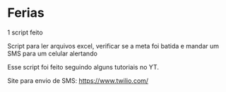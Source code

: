 # Ferias
1 script feito

Script para ler arquivos excel, verificar se a meta foi batida e mandar um SMS para um celular alertando

Esse script foi feito seguindo alguns tutoriais no YT.

Site para envio de SMS: https://www.twilio.com/


